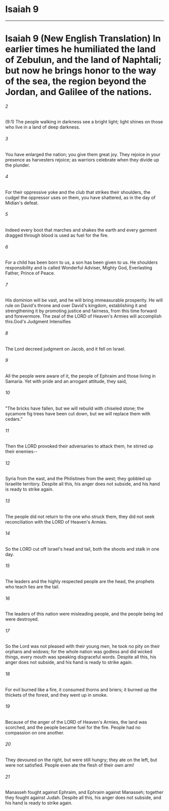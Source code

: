 # Isaiah 9
***

# Isaiah 9 (New English Translation) In earlier times he humiliated the land of Zebulun, and the land of Naphtali; but now he brings honor to the way of the sea, the region beyond the Jordan, and Galilee of the nations. 

###### 2 
(9:1) The people walking in darkness see a bright light; light shines on those who live in a land of deep darkness. 

###### 3 
You have enlarged the nation; you give them great joy. They rejoice in your presence as harvesters rejoice; as warriors celebrate when they divide up the plunder. 

###### 4 
For their oppressive yoke and the club that strikes their shoulders, the cudgel the oppressor uses on them, you have shattered, as in the day of Midian's defeat. 

###### 5 
Indeed every boot that marches and shakes the earth and every garment dragged through blood is used as fuel for the fire. 

###### 6 
For a child has been born to us, a son has been given to us. He shoulders responsibility and is called Wonderful Adviser, Mighty God, Everlasting Father, Prince of Peace. 

###### 7 
His dominion will be vast, and he will bring immeasurable prosperity. He will rule on David's throne and over David's kingdom, establishing it and strengthening it by promoting justice and fairness, from this time forward and forevermore. The zeal of the LORD of Heaven's Armies will accomplish this.God's Judgment Intensifies 

###### 8 
The Lord decreed judgment on Jacob, and it fell on Israel. 

###### 9 
All the people were aware of it, the people of Ephraim and those living in Samaria. Yet with pride and an arrogant attitude, they said, 

###### 10 
"The bricks have fallen, but we will rebuild with chiseled stone; the sycamore fig trees have been cut down, but we will replace them with cedars." 

###### 11 
Then the LORD provoked their adversaries to attack them, he stirred up their enemies-- 

###### 12 
Syria from the east, and the Philistines from the west; they gobbled up Israelite territory. Despite all this, his anger does not subside, and his hand is ready to strike again. 

###### 13 
The people did not return to the one who struck them, they did not seek reconciliation with the LORD of Heaven's Armies. 

###### 14 
So the LORD cut off Israel's head and tail, both the shoots and stalk in one day. 

###### 15 
The leaders and the highly respected people are the head, the prophets who teach lies are the tail. 

###### 16 
The leaders of this nation were misleading people, and the people being led were destroyed. 

###### 17 
So the Lord was not pleased with their young men, he took no pity on their orphans and widows; for the whole nation was godless and did wicked things, every mouth was speaking disgraceful words. Despite all this, his anger does not subside, and his hand is ready to strike again. 

###### 18 
For evil burned like a fire, it consumed thorns and briers; it burned up the thickets of the forest, and they went up in smoke. 

###### 19 
Because of the anger of the LORD of Heaven's Armies, the land was scorched, and the people became fuel for the fire. People had no compassion on one another. 

###### 20 
They devoured on the right, but were still hungry; they ate on the left, but were not satisfied. People even ate the flesh of their own arm! 

###### 21 
Manasseh fought against Ephraim, and Ephraim against Manasseh; together they fought against Judah. Despite all this, his anger does not subside, and his hand is ready to strike again.
